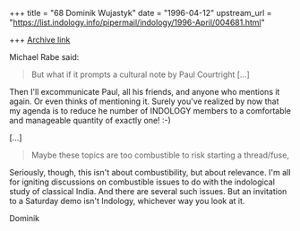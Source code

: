 +++
title = "68 Dominik Wujastyk"
date = "1996-04-12"
upstream_url = "https://list.indology.info/pipermail/indology/1996-April/004681.html"

+++
[Archive link](https://list.indology.info/pipermail/indology/1996-April/004681.html)


Michael Rabe said:

> But what if it prompts a cultural note by Paul Courtright [...]

Then I'll excommunicate Paul, all his friends, and anyone who mentions
it again.  Or even thinks of mentioning it.  Surely you've realized by
now that my agenda is to reduce he number of INDOLOGY members to a
comfortable and manageable quantity of exactly one!  :-)

[...]
> Maybe these topics are too combustible to risk starting a thread/fuse,

Seriously, though, this isn't about combustibility, but about relevance.
I'm all for igniting discussions on combustible issues to do with the
indological study of classical India.  And there are several such
issues.  But an invitation to a Saturday demo isn't Indology, whichever
way you look at it.


Dominik





